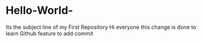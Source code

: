 # Hello-World-
Its the subject line of my First Repository 
Hi everyone this change is done to learn Github feature to add commit
